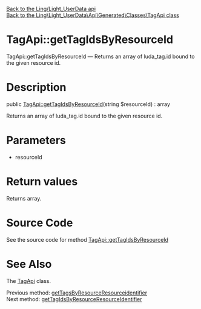 [Back to the Ling/Light_UserData api](https://github.com/lingtalfi/Light_UserData/blob/master/doc/api/Ling/Light_UserData.md)<br>
[Back to the Ling\Light_UserData\Api\Generated\Classes\TagApi class](https://github.com/lingtalfi/Light_UserData/blob/master/doc/api/Ling/Light_UserData/Api/Generated/Classes/TagApi.md)


TagApi::getTagIdsByResourceId
================



TagApi::getTagIdsByResourceId — Returns an array of luda_tag.id bound to the given resource id.




Description
================


public [TagApi::getTagIdsByResourceId](https://github.com/lingtalfi/Light_UserData/blob/master/doc/api/Ling/Light_UserData/Api/Generated/Classes/TagApi/getTagIdsByResourceId.md)(string $resourceId) : array




Returns an array of luda_tag.id bound to the given resource id.




Parameters
================


- resourceId

    


Return values
================

Returns array.








Source Code
===========
See the source code for method [TagApi::getTagIdsByResourceId](https://github.com/lingtalfi/Light_UserData/blob/master/Api/Generated/Classes/TagApi.php#L314-L324)


See Also
================

The [TagApi](https://github.com/lingtalfi/Light_UserData/blob/master/doc/api/Ling/Light_UserData/Api/Generated/Classes/TagApi.md) class.

Previous method: [getTagsByResourceResourceidentifier](https://github.com/lingtalfi/Light_UserData/blob/master/doc/api/Ling/Light_UserData/Api/Generated/Classes/TagApi/getTagsByResourceResourceidentifier.md)<br>Next method: [getTagIdsByResourceResourceIdentifier](https://github.com/lingtalfi/Light_UserData/blob/master/doc/api/Ling/Light_UserData/Api/Generated/Classes/TagApi/getTagIdsByResourceResourceIdentifier.md)<br>

